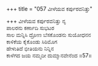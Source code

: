 +++
title = "057 ವೀಳೆಯವ ಕರ್ಪುರವನಿತ್ತು"

+++
ವೀಳೆಯವ ಕರ್ಪುರವನಿತ್ತು ನೃ  
ಪಾಲರನು ಕರ್ಣಾದಿ ಸುಭಟರ  
ಸಾಲ ಮನ್ನಿಸಿ ದ್ರೋಣ ಬೆಸಕೊಂಡನು ಸುಯೋಧನನ  
ಕಾಳಿಕೆಯ ಕೈಕೊಂಡು ಸಿರಿಮೊಗ  
ಹೇಳುತಿದೆ ಭೀತಿಯನು ನಿನ್ನಿನ  
ಕಾಳೆಗದ ಜಯ ನಮ್ಮದೀ ದುಮ್ಮಾನವೇನೆಂದ    ॥57॥